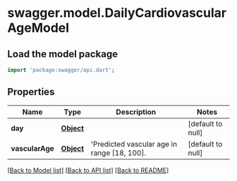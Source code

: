 # swagger.model.DailyCardiovascularAgeModel

## Load the model package
```dart
import 'package:swagger/api.dart';
```

## Properties
Name | Type | Description | Notes
------------ | ------------- | ------------- | -------------
**day** | [**Object**](Object.md) |  | [default to null]
**vascularAge** | [**Object**](Object.md) | &#x27;Predicted vascular age in range [18, 100]. | [default to null]

[[Back to Model list]](../README.md#documentation-for-models) [[Back to API list]](../README.md#documentation-for-api-endpoints) [[Back to README]](../README.md)

